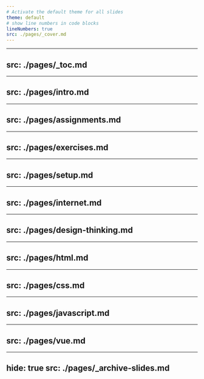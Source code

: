 ```yaml
---
# Activate the default theme for all slides
theme: default
# show line numbers in code blocks
lineNumbers: true
src: ./pages/_cover.md
---
```


---
src: ./pages/_toc.md
---

---
src: ./pages/intro.md
---

---
src: ./pages/assignments.md
---

---
src: ./pages/exercises.md
---

---
src: ./pages/setup.md
---

---
src: ./pages/internet.md
---

---
src: ./pages/design-thinking.md
---

---
src: ./pages/html.md
---

---
src: ./pages/css.md
---

---
src: ./pages/javascript.md
---

---
src: ./pages/vue.md
---

---
hide: true
src: ./pages/_archive-slides.md
---